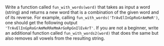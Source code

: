 

Write a function called `fun_with_words(word)` that takes as input a word (string) and returns a new word that is a combination of the given word and of its reverse. For example, calling `fun_with_words('TrAvElInGpRoGrAmMeR')`, one should get the following output `'TrAvElInGpRoGrAmMeRReMmArGoRpGnIlEvArT'`. If you are not a beginner, write an additional function called `fun_with_words2(word)` that does the same but also removes all vowels from the resulting string.
